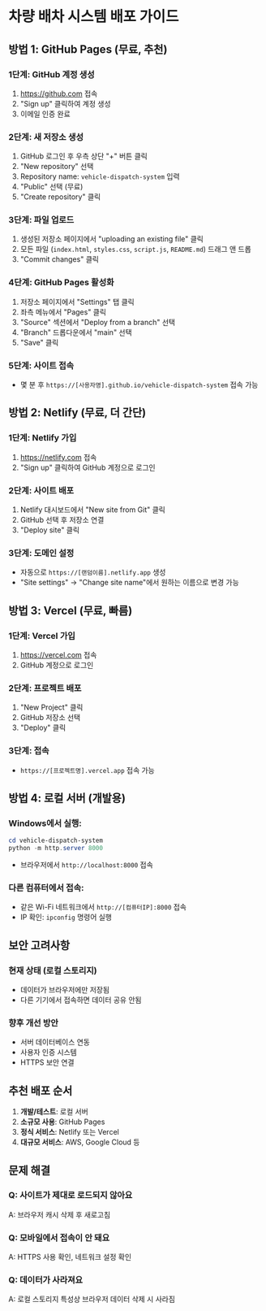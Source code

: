 # 차량 배차 시스템 배포 가이드

## 방법 1: GitHub Pages (무료, 추천)

### 1단계: GitHub 계정 생성
1. https://github.com 접속
2. "Sign up" 클릭하여 계정 생성
3. 이메일 인증 완료

### 2단계: 새 저장소 생성
1. GitHub 로그인 후 우측 상단 "+" 버튼 클릭
2. "New repository" 선택
3. Repository name: `vehicle-dispatch-system` 입력
4. "Public" 선택 (무료)
5. "Create repository" 클릭

### 3단계: 파일 업로드
1. 생성된 저장소 페이지에서 "uploading an existing file" 클릭
2. 모든 파일 (`index.html`, `styles.css`, `script.js`, `README.md`) 드래그 앤 드롭
3. "Commit changes" 클릭

### 4단계: GitHub Pages 활성화
1. 저장소 페이지에서 "Settings" 탭 클릭
2. 좌측 메뉴에서 "Pages" 클릭
3. "Source" 섹션에서 "Deploy from a branch" 선택
4. "Branch" 드롭다운에서 "main" 선택
5. "Save" 클릭

### 5단계: 사이트 접속
- 몇 분 후 `https://[사용자명].github.io/vehicle-dispatch-system` 접속 가능

## 방법 2: Netlify (무료, 더 간단)

### 1단계: Netlify 가입
1. https://netlify.com 접속
2. "Sign up" 클릭하여 GitHub 계정으로 로그인

### 2단계: 사이트 배포
1. Netlify 대시보드에서 "New site from Git" 클릭
2. GitHub 선택 후 저장소 연결
3. "Deploy site" 클릭

### 3단계: 도메인 설정
- 자동으로 `https://[랜덤이름].netlify.app` 생성
- "Site settings" → "Change site name"에서 원하는 이름으로 변경 가능

## 방법 3: Vercel (무료, 빠름)

### 1단계: Vercel 가입
1. https://vercel.com 접속
2. GitHub 계정으로 로그인

### 2단계: 프로젝트 배포
1. "New Project" 클릭
2. GitHub 저장소 선택
3. "Deploy" 클릭

### 3단계: 접속
- `https://[프로젝트명].vercel.app` 접속 가능

## 방법 4: 로컬 서버 (개발용)

### Windows에서 실행:
```powershell
cd vehicle-dispatch-system
python -m http.server 8000
```
- 브라우저에서 `http://localhost:8000` 접속

### 다른 컴퓨터에서 접속:
- 같은 Wi-Fi 네트워크에서 `http://[컴퓨터IP]:8000` 접속
- IP 확인: `ipconfig` 명령어 실행

## 보안 고려사항

### 현재 상태 (로컬 스토리지)
- 데이터가 브라우저에만 저장됨
- 다른 기기에서 접속하면 데이터 공유 안됨

### 향후 개선 방안
- 서버 데이터베이스 연동
- 사용자 인증 시스템
- HTTPS 보안 연결

## 추천 배포 순서

1. **개발/테스트**: 로컬 서버
2. **소규모 사용**: GitHub Pages
3. **정식 서비스**: Netlify 또는 Vercel
4. **대규모 서비스**: AWS, Google Cloud 등

## 문제 해결

### Q: 사이트가 제대로 로드되지 않아요
A: 브라우저 캐시 삭제 후 새로고침

### Q: 모바일에서 접속이 안 돼요
A: HTTPS 사용 확인, 네트워크 설정 확인

### Q: 데이터가 사라져요
A: 로컬 스토리지 특성상 브라우저 데이터 삭제 시 사라짐 